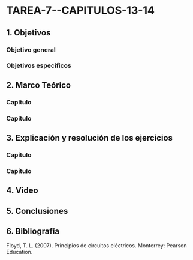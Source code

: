 # TAREA-7--CAPITULOS-13-14
## 1. Objetivos
### Objetivo general
### Objetivos específicos
## 2. Marco Teórico
### Capítulo
### Capítulo
## 3. Explicación y resolución de los ejercicios
### Capítulo
### Capítulo
## 4. Video
## 5. Conclusiones
## 6. Bibliografía

Floyd, T. L. (2007). Principios de circuitos eléctricos. Monterrey: Pearson Education.
